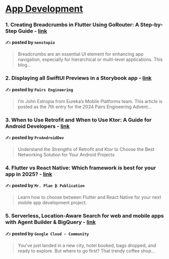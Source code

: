 
<h1><a href=https://medium.com/tag/mobile-app-development/recommended target="_blank" rel="noopener noreferrer">App Development</a></h1>
<h3>1. Creating Breadcrumbs in Flutter Using GoRouter: A Step-by-Step Guide - <a href="https://medium.com/nonstopio/creating-breadcrumbs-in-flutter-using-gorouter-a-step-by-step-guide-cce006757266" target="_blank" rel="noopener noreferrer">link</a></h3>

✍️ **posted by `nonstopio`**

<blockquote>Breadcrumbs are an essential UI element for enhancing app navigation, especially for hierarchical or multi-level applications. This blog…</blockquote>

<h3>2. Displaying all SwiftUI Previews in a Storybook app - <a href="https://medium.com/eureka-engineering/displaying-all-swiftui-previews-in-a-storybook-app-1dd8e925d777" target="_blank" rel="noopener noreferrer">link</a></h3>

✍️ **posted by `Pairs Engineering`**

<blockquote>I’m John Estropia from Eureka’s Mobile Platforms team. This article is posted as the 7th entry for the 2024 Pairs Engineering Advent…</blockquote>

<h3>3. When to Use Retrofit and When to Use Ktor: A Guide for Android Developers - <a href="https://medium.com/proandroiddev/when-to-use-retrofit-and-when-to-use-ktor-a-guide-for-android-developers-918491dcf69a" target="_blank" rel="noopener noreferrer">link</a></h3>

✍️ **posted by `ProAndroidDev`**

<blockquote>Understand the Strengths of Retrofit and Ktor to Choose the Best Networking Solution for Your Android Projects</blockquote>

<h3>4. Flutter vs React Native: Which framework is best for your app in 2025? - <a href="https://medium.com/mr-plan-publication/flutter-vs-react-native-which-framework-is-best-for-your-app-in-2025-f71f0e3c0fe7" target="_blank" rel="noopener noreferrer">link</a></h3>

✍️ **posted by `Mr. Plan ₿ Publication`**

<blockquote>Learn how to choose between Flutter and React Native for your next mobile app development project.</blockquote>

<h3>5. Serverless, Location-Aware Search for web and mobile apps with Agent Builder & BigQuery - <a href="https://medium.com/google-cloud/serverless-location-aware-search-for-web-and-mobile-apps-with-agent-builder-bigquery-89f2fef1ab20" target="_blank" rel="noopener noreferrer">link</a></h3>

✍️ **posted by `Google Cloud - Community`**

<blockquote>You’ve just landed in a new city, hotel booked, bags dropped, and ready to explore. But where to go first? That trendy coffee shop…</blockquote>


